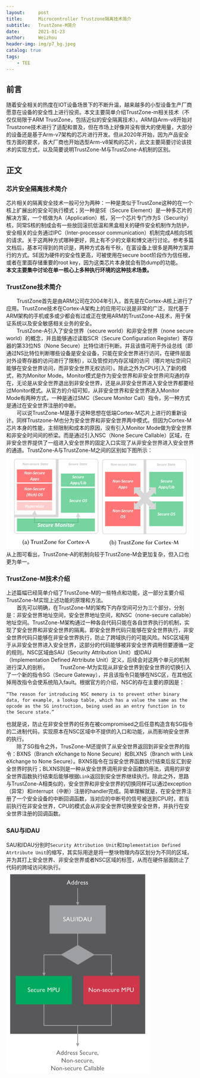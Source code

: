 ```yaml
---
layout:     post
title:      Microcontroller Trustzone隔离技术简介
subtitle:   TrustZone-M简介
date:       2021-01-23
author:     Weizhou
header-img: img/p7_bg.jpeg
catalog: true
tags:
    - TEE
---
```


## 前言
随着安全相关的热度在IOT设备场景下的不断升温，越来越多的小型设备生产厂商愿意在设备的安全性上进行投资。本文主要简单介绍TrustZone-m相关技术（不仅仅局限于ARM TrustZone，包括近似的安全隔离技术）。ARM自Arm-v8开始对Trustzone技术进行了适配和普及，但在市场上好像并没有很大的使用量，大部分的设备还是基于Arm-v7架构的芯片进行开发。但从2020年开始，因为产品安全性方面的要求，各大厂商也开始选型Arm-v8架构的芯片，此文主要简要讨论该技术的实现方式，以及简要说明TrustZone-M与TrustZone-A机制的区别。

## 正文
### 芯片安全隔离技术简介
芯片相关的隔离安全技术一般可分为两种：一种是类似于TrustZone这种的在一个核上扩展出的安全可执行模式；另一种是SE（Secure Element）是一种多芯片的解决方案，一个核做为A（Application）核，另一个芯片专门作为S（Security）核，同常S核的制成会有一些放回滚抗低温和黑盒相关的硬件安全机制作为防护，安全相关的业务通过IPC（Inter-processor communication）机制完成A核向S核的请求。关于这两种方式哪种更好，网上有不少的文章和博文进行讨论。参考多篇文档后，基本可得到的共识是，两种方式各有千秋，在富设备上很多是两种方案并行的方式。SE因为硬件的安全性更高，可被使用在secure boot阶段作为信任根，或者在里面存储重要的root key，因为这类芯片本身就会有防dump的功能。<br>
**本文主要集中讨论在单一核心上多种执行环境的这种技术场景。**

### TrustZone技术简介
&emsp;&emsp;TrustZone首先是由ARM公司在2004年引入，首先是在Cortex-A核上进行了应用。TrustZone技术在Cortex-A架构上的应用可以说是非常的广泛，现代基于ARM架构的手机或多或少都会有过或正在使用ARM的TrustZone-A技术，用于保证系统以及安全敏感相关业务的安全。<br>
&emsp;&emsp;TrustZone-A引入了安全世界（secure world）和非安全世界（none secure world）的概念，并且能够通过读取SCR（Secure Configuration Register）寄存器的第33位NS（None Secure）比特位进行判断。并且该值可用于外设总线（即通过NS比特位判断哪些设备是安全设备，只能在安全世界进行访问，在硬件层面对外设寄存器的访问进行了限制），以及管控对内存区域的访问（哪片地址空间只能够在安全世界访问，而非安全世界无权访问）。除此之外为CPU引入了新的模式，称为Monitor Mode。Monitor模式是作为安全世界和非安全世界间沟通的存在，无论是从安全世界退出到非安全世界，还是从非安全世界进入安全世界都要经过Monitor模式。从官方的介绍可知，从非安全世界和安全世界进入Monitor Mode有两种方式，一种是通过SMC（Secure Monitor Call）指令，另一种方式是通过在安全世界注册的中断。<br>
&emsp;&emsp;可以说TrustZone-M是基于这种思想在低端Cortex-M芯片上进行的重新设计。同样Trustzone-M也分为安全世界和非安全世界两中模式。但因为Cortex-M芯片本身的性能，主频限制和成本的原因，没有引入Monitor Mode做为安全世界和非安全时间间的桥梁。而是通过引入NSC（None Secure Callable）区域，在非安全世界提供了一组进入安全世界的固定入口实现了从非安全世界进入安全世界的通道。TrustZone-A与TrustZone-M之间的区别如下图所示：
![1.png](https://github.com/wwz529247756/wwz529247756.github.io/blob/master/img/p11/1.PNG?raw=true)<br>
从上图可看出，TrustZone-A的机制向较于TrustZone-M会更加复杂，但入口也更为单一。<br>

### TrustZone-M技术介绍
上述篇幅已经简单介绍了TrustZone-M的一些特点和功能，这一部分主要介绍TrustZone-M实现上述功能的原理和方法。<br>
&emsp;&emsp;首先可以明确，在TrustZone-M的架构下内存空间可分为三个部分，分别是：非安全世界地址空间，安全世界地址空间，和NSC（none-secure callable）地址空间。TrustZone-M架构通过一种各自代码只能在各自世界执行的机制，实现了安全世界和非安全世界的隔离。即安全世界代码只能够在安全世界执行，非安全世界代码只能够在非安全世界执行，防止了跨域执行的可能风险。NSC区域用于从非安全世界进入安全世界，这部分的代码能够被非安全世界调用但要遵循一定的规则。NSC区域由SAU（Security Attribution Unit）或IDAU（Implementation Defined Atrtribute Unit）定义，后续会对这两个单元的机制进行深入的剖析。
&emsp;&emsp;TrustZone-M为实现从非安全世界到安全世界的切换引入了一个新的指令SG（Secure Gateway），并且该指令只能够在NSC区，在其他区掉用改指令会使系统陷入fault。根据官方的介绍，NSC的存在主要的原因是：
```
“The reason for introducing NSC memory is to prevent other binary data, for example, a lookup table, which has a value the same as the opcode as the SG instruction, being used as an entry function in to the Secure state.”
```
也就是说，防止在非安全世界的任务在被compromised之后任意构造含有SG指令的二进制代码，实现原本在NSC区域中不提供的入口和功能，从而影响安全世界的执行。<br>
&emsp;&emsp;除了SG指令之外，TrusZone-M还提供了从安全世界返回到非安全世界的指令：BXNS（Branch eXchange to None Secure）和BLXNS（Branch with Link eXchange to None Secure）。BXNS指令在当安全世界函数执行结束后反汇到安全世界时执行；BLXNS则是一种从安全世界调用非安全函数的用法，调用的非安全世界函数执行结束后能够根据`Link`返回到安全世界继续执行。除此之外，思路与TrustZone-A相类似的，安全世界和非安全世界的切换同样可以通过exception（异常）和interrupt（中断）注册的handler完成。简单理解就是，在安全世界注册了一个安全设备的中断回调函数，当对应的中断号的信号被送到CPU时，若当前执行在非安全世界，CPU的模式会从非安全世界切换至安全世界，并执行在安全世界注册的回调函数。<br>
### SAU与IDAU
SAU和IDAU分别时`Security Attribution Unit`和`Implementation Defined Atrtribute Unit`的缩写，其实际用途是将一整块物理内存区划分为不同的区域，并为其打上安全世界、非安全世界或者NSC区域的标签，从而在硬件层面防止了代码的跨域访问和执行。
![1.png](https://github.com/wwz529247756/wwz529247756.github.io/blob/master/img/p11/2.PNG?raw=true)<br>



